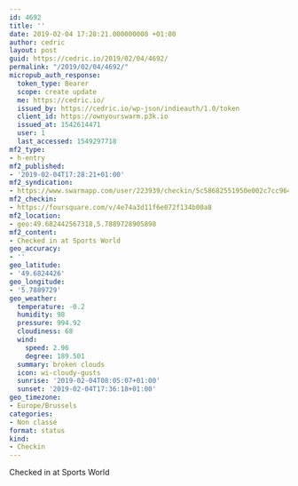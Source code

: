 ```yaml
---
id: 4692
title: ''
date: 2019-02-04 17:28:21.000000000 +01:00
author: cedric
layout: post
guid: https://cedric.io/2019/02/04/4692/
permalink: "/2019/02/04/4692/"
micropub_auth_response:
  token_type: Bearer
  scope: create update
  me: https://cedric.io/
  issued_by: https://cedric.io/wp-json/indieauth/1.0/token
  client_id: https://ownyourswarm.p3k.io
  issued_at: 1542614471
  user: 1
  last_accessed: 1549297718
mf2_type:
- h-entry
mf2_published:
- '2019-02-04T17:28:21+01:00'
mf2_syndication:
- https://www.swarmapp.com/user/223939/checkin/5c58682551950e002c7cc964
mf2_checkin:
- https://foursquare.com/v/4e74a3d11f6e072f134b00a8
mf2_location:
- geo:49.682442567318,5.7889728905898
mf2_content:
- Checked in at Sports World
geo_accuracy:
- ''
geo_latitude:
- '49.6824426'
geo_longitude:
- '5.7889729'
geo_weather:
  temperature: -0.2
  humidity: 98
  pressure: 994.92
  cloudiness: 68
  wind:
    speed: 2.96
    degree: 189.501
  summary: broken clouds
  icon: wi-cloudy-gusts
  sunrise: '2019-02-04T08:05:07+01:00'
  sunset: '2019-02-04T17:36:18+01:00'
geo_timezone:
- Europe/Brussels
categories:
- Non classé
format: status
kind:
- Checkin
---
```

Checked in at Sports World